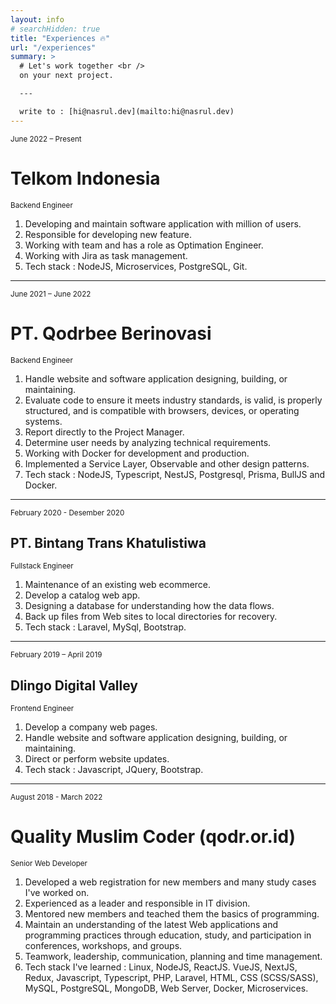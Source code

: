 ```yaml
---
layout: info
# searchHidden: true
title: "Experiences 🔥"
url: "/experiences"
summary: >
  # Let's work together <br />
  on your next project.

  ---

  write to : [hi@nasrul.dev](mailto:hi@nasrul.dev)
---
```


<small>June 2022 – Present</small>

# Telkom Indonesia

<small>Backend Engineer</small>

1. Developing and maintain software application with million of users.
2. Responsible for developing new feature.
3. Working with team and has a role as Optimation Engineer.
4. Working with Jira as task management.
5. Tech stack : NodeJS, Microservices, PostgreSQL, Git.

---

<small>June 2021 – June 2022</small>

# PT. Qodrbee Berinovasi

<small>Backend Engineer</small>

1. Handle website and software application designing, building, or maintaining.
2. Evaluate code to ensure it meets industry standards, is valid, is properly structured, and is compatible with browsers, devices, or operating systems.
3. Report directly to the Project Manager.
4. Determine user needs by analyzing technical requirements.
5. Working with Docker for development and production.
6. Implemented a Service Layer, Observable and other design patterns.
7. Tech stack : NodeJS, Typescript, NestJS, Postgresql, Prisma, BullJS and Docker.

---

<small>February 2020 - Desember 2020</small>

## PT. Bintang Trans Khatulistiwa

<small>Fullstack Engineer</small>

1. Maintenance of an existing web ecommerce.
2. Develop a catalog web app.
3. Designing a database for understanding how the data flows.
4. Back up files from Web sites to local directories for recovery.
5. Tech stack : Laravel, MySql, Bootstrap.

---

<small>February 2019 – April 2019</small>

## Dlingo Digital Valley

<small>Frontend Engineer</small>

1. Develop a company web pages.
2. Handle website and software application designing, building, or maintaining.
3. Direct or perform website updates.
4. Tech stack : Javascript, JQuery, Bootstrap.

---

<small>August 2018 - March 2022</small>

# Quality Muslim Coder (qodr.or.id)

<small>Senior Web Developer</small>

1. Developed a web registration for new members and many study cases I've worked on.
2. Experienced as a leader and responsible in IT division.
3. Mentored new members and teached them the basics of programming.
4. Maintain an understanding of the latest Web applications and programming practices through education, study, and participation in conferences, workshops, and groups.
5. Teamwork, leadership, communication, planning and time management.
6. Tech stack I've learned : Linux, NodeJS, ReactJS. VueJS, NextJS, Redux, Javascript, Typescript, PHP, Laravel, HTML, CSS (SCSS/SASS), MySQL, PostgreSQL, MongoDB, Web Server, Docker, Microservices.
